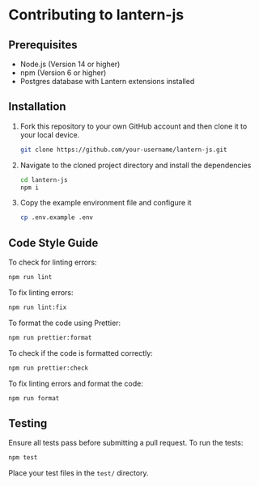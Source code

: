 # Contributing to lantern-js

## Prerequisites

* Node.js (Version 14 or higher)
* npm (Version 6 or higher)
* Postgres database with Lantern extensions installed

## Installation

1. Fork this repository to your own GitHub account and then clone it to your local device.

    ```bash
    git clone https://github.com/your-username/lantern-js.git
    ```

2. Navigate to the cloned project directory and install the dependencies

    ```bash
    cd lantern-js
    npm i
    ```

3. Copy the example environment file and configure it

    ```bash
    cp .env.example .env
    ```

## Code Style Guide

To check for linting errors:

```bash
npm run lint
```

To fix linting errors:

```bash
npm run lint:fix
```

To format the code using Prettier:

```bash
npm run prettier:format
```

To check if the code is formatted correctly:

```bash
npm run prettier:check
```

To fix linting errors and format the code:

```bash
npm run format
```

## Testing

Ensure all tests pass before submitting a pull request. To run the tests:

```bash
npm test
```

Place your test files in the `test/` directory.
